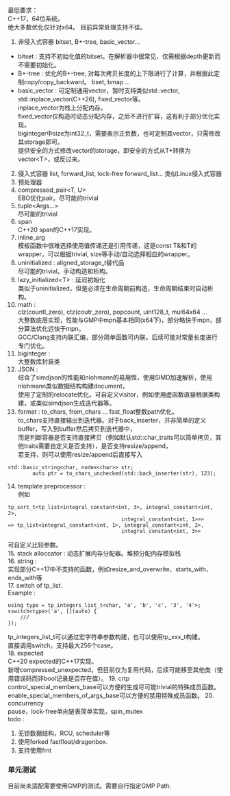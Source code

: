 最低要求：  \
C++17，64位系统。  \
绝大多数优化仅针对x64。 目前异常处理支持不佳。  
1. 非侵入式容器 bitset, B+-tree, basic_vector...
- bitset : 支持不初始化值的bitset。在解析器中很常见，仅需根据depth更新而不需要初始化。
- B+-tree : 优化的B+-tree, 对每次拷贝长度的上下限进行了计算，并根据此定制copy/copy_backward。
bset, bmap ... 
- basic_vector : 可定制通用vector，暂时支持类似std::vector, std::inplace_vector(C++26), fixed_vector等。\
inplace_vector为栈上分配内存。  \
fixed_vector仅构造时动态分配内存，之后不进行扩容，这有利于部分优化实现。\
biginteger中size为int32_t，需要表示正负数，也可定制其vector，只需修改其storage即可。    \
提供安全的方式修改vector的storage，即安全的方式从T*转换为vector\<T\>，或反过来。
2. 侵入式容器 list, forward_list, lock-free forward_list...
类似Linux侵入式容器
3. 预处理器
4. compressed_pair\<T, U\>  \
EBO优化pair。尽可能的trivial
5. tuple\<Args...\>   \
尽可能的trivial
6. span \
C++20 span的C++17实现。
7. inline_arg   \
模板函数中很难选择使用值传递还是引用传递，这是const T&和T的wrapper，可以根据trivial, size等手动/自动选择相应的wrapper。
8. uninitialized : aligned_storage_t替代品  \
尽可能的trivial。手动构造和析构。
9. lazy_initialized\<T\> : 延迟初始化   \
类似于uninitialized，但是必须在生命周期前构造，生命周期结束时自动析构。
10. math : \
clz(countl_zero), ctz(coutr_zero), popcount, uint128_t, mul64x64 ...    \
大整数底层实现，性能与GMP中mpn基本相同(x64下)，部分略快于mpn，部分算法优化远快于mpn。   \
GCC/Clang支持内联汇编，部分简单函数可内联。后续可能对常量长度进行专门优化。
11. biginteger :    \
大整数库封装类
12. JSON :  \
综合了simdjson的性能和nlohmann的易用性，使用SIMD加速解析，使用nlohmann类似数据结构构建document，    \
使用了定制的relocate优化。可自定义visitor，例如使用虚函数直接根据类构建，或类似simdjson生成迭代器等。
13. format : to_chars, from_chars ...
fast_float整数path优化。    \
to_chars支持直接输出到迭代器。对于back_inserter，并非简单的定义buffer，写入到buffer然后拷贝到迭代器中，  \
而是判断容器是否支持直接拷贝（例如默认std::char_traits可以简单拷贝，其他traits需要自定义是否支持），是否支持resize/append，\
若支持，则可以使用resize/append后直接写入
```
std::basic_string<char, nodex<char>> str;
        auto ptr = to_chars_unchecked(std::back_inserter(str), 123);
```
14. template preprocessor : \
例如
```
tp_sort_t<tp_list<integral_constant<int, 3>, integral_constant<int, 2>,
                                     integral_constant<int, 1>>>
=> tp_list<integral_constant<int, 1>, integral_constant<int, 2>,
                                     integral_constant<int, 3>>
```
可自定义比较参数。  \
15. stack alloccator : 动态扩展内存分配器。堆预分配内存模拟栈   \
16. string :    \
实现部分C++17中不支持的函数，例如resize_and_overwrite、starts_with、ends_with等 \
17. switch of tp_list.  \
Example :
```
using type = tp_integers_list_t<char, 'a', 'b', 'c', '3', '4'>;
vswitch<type>('a', [](auto) {
    ///
});
```
tp_integers_list_t可以通过宏字符串参数构建，也可以使用tp_xxx_t构建。    \
直接调用switch，支持最大256个case。 \
18. expected    \
C++20 expected的C++17实现。    \
新增compressed_unexpected，但目前仅为复用代码，后续可能移至其他类（使用错误码而非bool记录是否存在值）。
19. crtp    \
control_special_members_base可以方便的生成尽可能trivial的特殊成员函数。 \
enable_special_members_of_args_base可以方便的禁用特殊成员函数。
20. concurrency \
pause，lock-free单向链表简单实现，spin_mutex    \
todo : 
1. 无锁数据结构，RCU, scheduler等
2. 使用forked fastfloat/dragonbox.
3. 支持使用fmt

### 单元测试
目前尚未适配需要使用GMP的测试。需要自行指定GMP Path.
